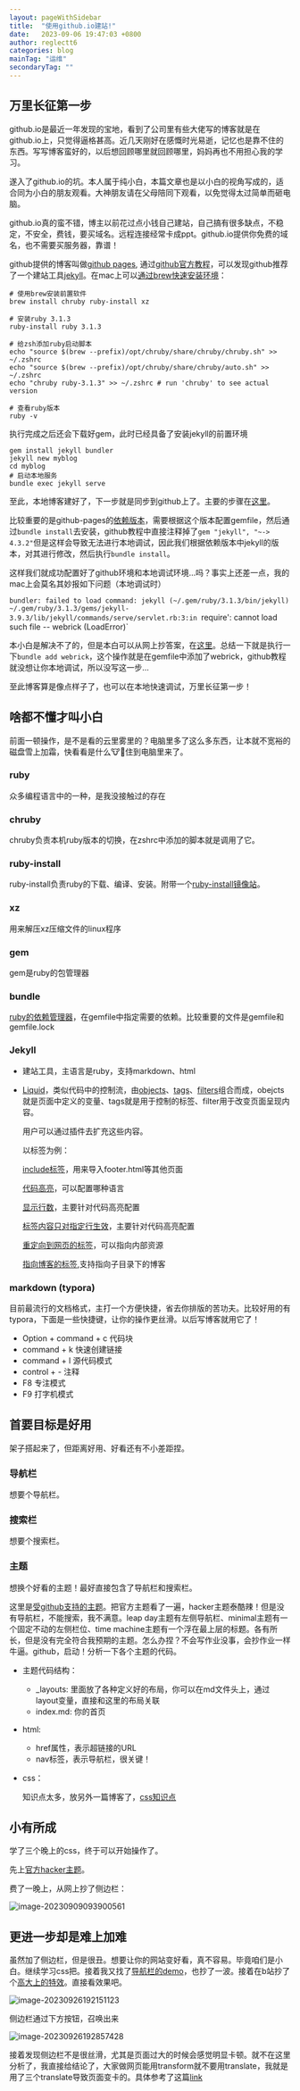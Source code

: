 ```yaml
---
layout: pageWithSidebar
title:  "使用github.io建站!"
date:   2023-09-06 19:47:03 +0800
author: reglectt6
categories: blog
mainTag: "运维"
secondaryTag: ""
---
```


## 万里长征第一步

github.io是最近一年发现的宝地，看到了公司里有些大佬写的博客就是在github.io上，只觉得逼格甚高。近几天刚好在感慨时光易逝，记忆也是靠不住的东西。写写博客蛮好的，以后想回顾哪里就回顾哪里，妈妈再也不用担心我的学习。

遂入了github.io的坑。本人属于纯小白，本篇文章也是以小白的视角写成的，适合同为小白的朋友观看。大神朋友请在父母陪同下观看，以免觉得太过简单而砸电脑。

github.io真的蛮不错，博主以前花过点小钱自己建站，自己搞有很多缺点，不稳定，不安全，费钱，要买域名。远程连接经常卡成ppt。github.io提供你免费的域名，也不需要买服务器，靠谱！

github提供的博客叫做[github pages](https://pages.github.com/), 通过[github官方教程](https://docs.github.com/en/pages/quickstart "github官方教程")，可以发现github推荐了一个建站工具[jekyll](https://jekyllrb.com/ "gjekyll官网")。在mac上可以[通过brew快速安装环境](https://jekyllrb.com/docs/installation/macos/)：

```shell
# 使用brew安装前置软件
brew install chruby ruby-install xz

# 安装ruby 3.1.3
ruby-install ruby 3.1.3

# 给zsh添加ruby启动脚本
echo "source $(brew --prefix)/opt/chruby/share/chruby/chruby.sh" >> ~/.zshrc 
echo "source $(brew --prefix)/opt/chruby/share/chruby/auto.sh" >> ~/.zshrc 
echo "chruby ruby-3.1.3" >> ~/.zshrc # run 'chruby' to see actual version

# 查看ruby版本
ruby -v
```

执行完成之后还会下载好gem，此时已经具备了安装jekyll的前置环境

```shell
gem install jekyll bundler
jekyll new myblog
cd myblog
# 启动本地服务
bundle exec jekyll serve
```

至此，本地博客建好了，下一步就是同步到github上了。主要的步骤在[这里](https://docs.github.com/en/pages/setting-up-a-github-pages-site-with-jekyll/creating-a-github-pages-site-with-jekyll)。

比较重要的是github-pages的[依赖版本](https://pages.github.com/versions/)，需要根据这个版本配置gemfile，然后通过`bundle install`去安装，github教程中直接注释掉了`gem "jekyll", "~-> 4.3.2"`但是这样会导致无法进行本地调试，因此我们根据依赖版本中jekyll的版本，对其进行修改，然后执行`bundle install`。

这样我们就成功配置好了github环境和本地调试环境...吗？事实上还差一点，我的mac上会莫名其妙报如下问题（本地调试时）

`bundler: failed to load command: jekyll (~/.gem/ruby/3.1.3/bin/jekyll)
~/.gem/ruby/3.1.3/gems/jekyll-3.9.3/lib/jekyll/commands/serve/servlet.rb:3:in `require': cannot load such file -- webrick (LoadError)`

本小白是解决不了的，但是本白可以从网上抄答案，在[这里](https://stackoverflow.com/questions/69890412/bundler-failed-to-load-command-jekyll)。总结一下就是执行一下`bundle add webrick`，这个操作就是在gemfile中添加了webrick，github教程就没想让你本地调试，所以没写这一步...

至此博客算是像点样子了，也可以在本地快速调试，万里长征第一步！

## 啥都不懂才叫小白

前面一顿操作，是不是看的云里雾里的？电脑里多了这么多东西，让本就不宽裕的磁盘雪上加霜，快看看是什么🐮🐎住到电脑里来了。

### ruby

众多编程语言中的一种，是我没接触过的存在

### chruby

chruby负责本机ruby版本的切换，在zshrc中添加的脚本就是调用了它。

### ruby-install

ruby-install负责ruby的下载、编译、安装。附带一个[ruby-install镜像站](https://cache.ruby-lang.org/pub/ruby/)。

### xz

用来解压xz压缩文件的linux程序

### gem

gem是ruby的包管理器

### bundle

[ruby的依赖管理器](https://www.bundler.cn/)，在gemfile中指定需要的依赖。比较重要的文件是gemfile和gemfile.lock

### Jekyll

- 建站工具，主语言是ruby，支持markdown、html

- [Liquid](https://shopify.github.io/liquid/tags/control-flow/)，类似代码中的控制流，由[objects](https://shopify.github.io/liquid/basics/introduction/#objects)、[tags](https://shopify.github.io/liquid/basics/introduction/#tags)、[filters](https://shopify.github.io/liquid/basics/introduction/#filters)组合而成，obejcts就是页面中定义的变量、tags就是用于控制的标签、filter用于改变页面呈现内容。

  用户可以通过插件去扩充这些内容。

  以标签为例：

  [include标签](https://jekyllrb.com/docs/includes/)，用来导入footer.html等其他页面

  [代码高亮](https://jekyllrb.com/docs/liquid/tags/#code-snippet-highlighting)，可以配置哪种语言

  [显示行数](https://jekyllrb.com/docs/liquid/tags/#line-numbers)，主要针对代码高亮配置

  [标签内容只对指定行生效](https://jekyllrb.com/docs/liquid/tags/#marking-specific-lines)，主要针对代码高亮配置

  [重定向到网页的标签](https://jekyllrb.com/docs/liquid/tags/#link)，可以指向内部资源

  [指向博客的标签](https://jekyllrb.com/docs/liquid/tags/#linking-to-posts),支持指向子目录下的博客



### markdown (typora)

目前最流行的文档格式，主打一个方便快捷，省去你排版的苦功夫。比较好用的有typora，下面是一些快捷键，让你的操作更丝滑。以后写博客就用它了！

- Option + command + c 代码块
- command + k 快速创建链接
- command + l 源代码模式
- control + - 注释
- F8 专注模式
- F9 打字机模式

## 首要目标是好用

架子搭起来了，但距离好用、好看还有不小差距捏。

### 导航栏

想要个导航栏。

### 搜索栏

想要个搜索栏。

### 主题

想换个好看的主题！最好直接包含了导航栏和搜索栏。

这里是[受github支持的主题](https://pages.github.com/themes/)。把官方主题看了一遍，hacker主题泰酷辣！但是没有导航栏，不能搜索，我不满意。leap day主题有左侧导航栏、minimal主题有一个固定不动的左侧栏位、time machine主题有一个浮在最上层的标题。各有所长，但是没有完全符合我预期的主题。怎么办捏？不会写作业没事，会抄作业一样牛逼。github，启动！分析一下各个主题的代码。

- 主题代码结构：
  - _layouts: 里面放了各种定义好的布局，你可以在md文件头上，通过layout变量，直接和这里的布局关联
  - index.md: 你的首页

- html:

  - href属性，表示超链接的URL
  - nav标签，表示导航栏，很关键！

- css：

  知识点太多，放另外一篇博客了，[css知识点](/blog/2023/09/20/CSS知识点.html)

  


## 小有所成

学了三个晚上的css，终于可以开始操作了。

先上[官方hacker主题](https://pages-themes.github.io/hacker/)。

费了一晚上，从网上抄了侧边栏：

![image-20230909093900561](/assets/images/2023-09-05-愿有往事可追忆//image-20230909093900561.png)

## 更进一步却是难上加难

虽然加了侧边栏，但是很丑。想要让你的网站变好看，真不容易。毕竟咱们是小白。继续学习css把。接着我又找了[导航栏的demo](https://github.com/dafi/tocmd-generator)，也抄了一波。接着在b站抄了个[高大上的特效](https://www.bilibili.com/video/BV1Uj411y7gG/?spm_id_from=333.880.my_history.page.click&vd_source=071e91b448cc575bb2206174edc54928)。直接看效果吧。

![image-20230926192151123](/assets/images/2023-09-26-CSS知识点/image-20230926192151123.png)

侧边栏通过下方按钮，召唤出来

![image-20230926192857428](/assets/images/2023-09-26-CSS知识点/侧边栏.png)

接着发现侧边栏不是很丝滑，尤其是页面过大的时候会感觉明显卡顿。就不在这里分析了，我直接给结论了，大家做网页能用transform就不要用translate，我就是用了三个translate导致页面变卡的。具体参考了这篇[link](https://blog.csdn.net/weixin_45689946/article/details/122167495)

















